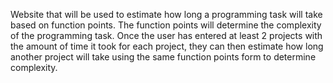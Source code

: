 Website that will be used to estimate how long a programming task will take based on function points.  The function points will determine the complexity of the programming task.  Once the user has entered at least 2 projects with the amount of time it took for each project, they can then estimate how long another project will take using the same function points form to determine complexity.
